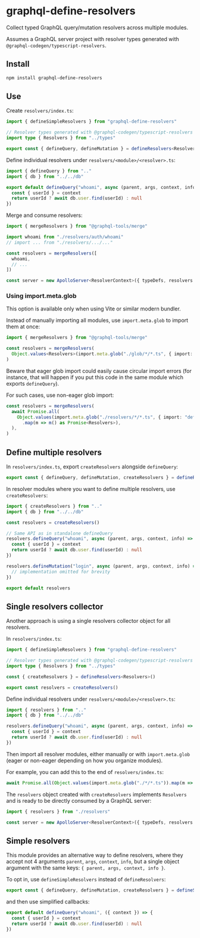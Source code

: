 # graphql-define-resolvers

Collect typed GraphQL query/mutation resolvers across multiple modules.

Assumes a GraphQL server project with resolver types generated with
`@graphql-codegen/typescript-resolvers`.

## Install

```sh
npm install graphql-define-resolvers
```

## Use

Create `resolvers/index.ts`:

```ts
import { defineSimpleResolvers } from "graphql-define-resolvers"

// Resolver types generated with @graphql-codegen/typescript-resolvers
import type { Resolvers } from "../types"

export const { defineQuery, defineMutation } = defineResolvers<Resolvers>()
```

Define individual resolvers under `resolvers/<module>/<resolver>.ts`:

```ts
import { defineQuery } from ".."
import { db } from "../../db"

export default defineQuery("whoami", async (parent, args, context, info) => {
  const { userId } = context
  return userId ? await db.user.find(userId) : null
})
```

Merge and consume resolvers:

```ts
import { mergeResolvers } from "@graphql-tools/merge"

import whoami from "./resolvers/auth/whoami"
// import ... from "./resolvers/.../..."

const resolvers = mergeResolvers([
  whoami,
  // ...
])

const server = new ApolloServer<ResolverContext>({ typeDefs, resolvers })
```

### Using import.meta.glob

This option is available only when using Vite or similar modern bundler.

Instead of manually importing all modules, use `import.meta.glob` to import them at once:

```ts
import { mergeResolvers } from "@graphql-tools/merge"

const resolvers = mergeResolvers(
  Object.values<Resolvers>(import.meta.glob("./glob/*/*.ts", { import: "default", eager: true })),
)
```

Beware that eager glob import could easily cause circular import errors (for instance, that will
happen if you put this code in the same module which exports `defineQuery`).

For such cases, use non-eager glob import:

```ts
const resolvers = mergeResolvers(
  await Promise.all(
    Object.values(import.meta.glob("./resolvers/*/*.ts", { import: "default" }))
      .map(m => m() as Promise<Resolvers>),
  ),
)
```

## Define multiple resolvers

In `resolvers/index.ts`, export `createResolvers` alongside `defineQuery`:

```ts
export const { defineQuery, defineMutation, createResolvers } = defineResolvers<Resolvers>()
```

In resolver modules where you want to define multiple resolvers, use `createResolvers`:

```ts
import { createResolvers } from ".."
import { db } from "../../db"

const resolvers = createResolvers()

// Same API as in standalone defineQuery
resolvers.defineQuery("whoami", async (parent, args, context, info) => {
  const { userId } = context
  return userId ? await db.user.find(userId) : null
})

resolvers.defineMutation("login", async (parent, args, context, info) => {
  // implementation omitted for brevity
})

export default resolvers
```

## Single resolvers collector

Another approach is using a single resolvers collector object for all resolvers.

In `resolvers/index.ts`:

```ts
import { defineSimpleResolvers } from "graphql-define-resolvers"

// Resolver types generated with @graphql-codegen/typescript-resolvers
import type { Resolvers } from "../types"

const { createResolvers } = defineResolvers<Resolvers>()

export const resolvers = createResolvers()
```

Define individual resolvers under `resolvers/<module>/<resolver>.ts`:

```ts
import { resolvers } from ".."
import { db } from "../../db"

resolvers.defineQuery("whoami", async (parent, args, context, info) => {
  const { userId } = context
  return userId ? await db.user.find(userId) : null
})
```

Then import all resolver modules, either manually or with `import.meta.glob` (eager or non-eager
depending on how you organize modules).

For example, you can add this to the end of `resolvers/index.ts`:

```ts
await Promise.all(Object.values(import.meta.glob("./*/*.ts")).map(m => m()))
```

The `resolvers` object created with `createResolvers` implements `Resolvers` and is ready to be
directly consumed by a GraphQL server:

```ts
import { resolvers } from "./resolvers"

const server = new ApolloServer<ResolverContext>({ typeDefs, resolvers })
```

## Simple resolvers

This module provides an alternative way to define resolvers, where they accept not 4 arguments
`parent`, `args`, `context`, `info`, but a single object argument with the same keys: `{ parent,
args, context, info }`.

To opt in, use `defineSimpleResolvers` instead of `defineResolvers`:

```ts
export const { defineQuery, defineMutation, createResolvers } = defineSimpleResolvers<Resolvers>()
```

and then use simplified callbacks:

```ts
export default defineQuery("whoami", ({ context }) => {
  const { userId } = context
  return userId ? await db.user.find(userId) : null
})
```
